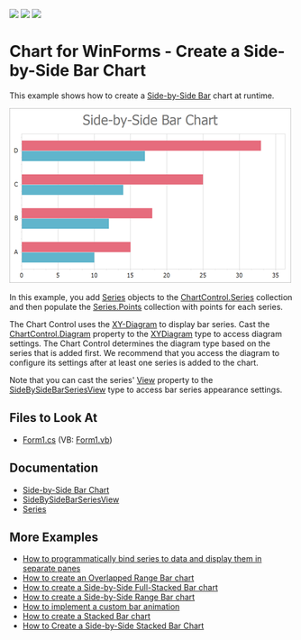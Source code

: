 <!-- default badges list -->
![](https://img.shields.io/endpoint?url=https://codecentral.devexpress.com/api/v1/VersionRange/128573765/14.2.3%2B)
[![](https://img.shields.io/badge/Open_in_DevExpress_Support_Center-FF7200?style=flat-square&logo=DevExpress&logoColor=white)](https://supportcenter.devexpress.com/ticket/details/E1213)
[![](https://img.shields.io/badge/📖_How_to_use_DevExpress_Examples-e9f6fc?style=flat-square)](https://docs.devexpress.com/GeneralInformation/403183)
<!-- default badges end -->

# Chart for WinForms - Create a Side-by-Side Bar Chart

This example shows how to create a [Side-by-Side Bar](https://docs.devexpress.com/WindowsForms/2972/controls-and-libraries/chart-control/series-views/2d-series-views/bar-series-views/side-by-side-bar-chart?p=netframework) chart at runtime.

![Resulting chart](Images/resulting-chart.png)

In this example, you add [Series](https://docs.devexpress.com/CoreLibraries/DevExpress.XtraCharts.Series) objects to the [ChartControl.Series](https://docs.devexpress.com/WindowsForms/DevExpress.XtraCharts.ChartControl.Series) collection and then populate the [Series.Points](https://docs.devexpress.com/CoreLibraries/DevExpress.XtraCharts.Series.Points) collection with points for each series.

The Chart Control uses the [XY-Diagram](https://docs.devexpress.com/WindowsForms/5908/controls-and-libraries/chart-control/diagram/xy-diagram?p=netframework) to display bar series. Cast the [ChartControl.Diagram](https://docs.devexpress.com/WindowsForms/DevExpress.XtraCharts.ChartControl.Diagram?p=netframework) property to the [XYDiagram](https://docs.devexpress.com/CoreLibraries/DevExpress.XtraCharts.XYDiagram?p=netframework) type to access diagram settings. The Chart Control determines the diagram type based on the series that is added first. We recommend that you access the diagram to configure its settings after at least one series is added to the chart. 

Note that you can cast the series' [View](https://docs.devexpress.com/CoreLibraries/DevExpress.XtraCharts.SeriesBase.View?p=netframework) property to the [SideBySideBarSeriesView](https://docs.devexpress.com/CoreLibraries/DevExpress.XtraCharts.SideBySideBarSeriesView) type to access bar series appearance settings.

## Files to Look At

* [Form1.cs](./CS/Form1.cs) (VB: [Form1.vb](./VB/Form1.vb))

## Documentation

* [Side-by-Side Bar Chart](https://docs.devexpress.com/WindowsForms/2972/controls-and-libraries/chart-control/series-views/2d-series-views/bar-series-views/side-by-side-bar-chart)
* [SideBySideBarSeriesView](https://docs.devexpress.com/CoreLibraries/DevExpress.XtraCharts.SideBySideBarSeriesView)
* [Series](https://docs.devexpress.com/WindowsForms/6167/controls-and-libraries/chart-control/series)

## More Examples

* [How to programmatically bind series to data and display them in separate panes](https://github.com/DevExpress-Examples/how-to-programmatically-bind-series-to-data-and-display-them-in-separate-panes-e431)
* [How to create an Overlapped Range Bar chart](https://github.com/DevExpress-Examples/how-to-create-an-overlapped-range-bar-chart-e1219)
* [How to create a Side-by-Side Full-Stacked Bar chart](https://github.com/DevExpress-Examples/how-to-create-a-side-by-side-full-stacked-bar-chart-e2093)
* [How to create a Side-by-Side Range Bar chart](https://github.com/DevExpress-Examples/how-to-create-a-side-by-side-range-bar-chart-e1221)
* [How to implement a custom bar animation](https://github.com/DevExpress-Examples/how-to-implement-a-custom-bar-animation-t430123)
* [How to create a Stacked Bar chart](https://github.com/DevExpress-Examples/winforms-charts-create-stacked-bar-chart)
* [How to Create a Side-by-Side Stacked Bar Chart](https://github.com/DevExpress-Examples/winforms-charts-create-a-side-by-side-stacked-bars)